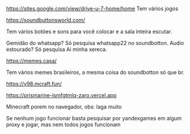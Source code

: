 https://sites.google.com/view/drive-u-7-home/home
Tem vários jogos 

https://soundbuttonsworld.com/

Tem vários botões e sons para você colocar e a sala inteira escutar.

Gemidão do whatsapp?
Só pesquisa whatsapp22 no soundbotton.
Audio estourado?
Só pesquisa Ai minha xereca.

https://memes.casa/

Tem vários memes brasileiros, a mesma coisa do soundbotton só que br.

https://v98.mcraft.fun/

https://prismarine-ismfgtmlq-zaro.vercel.app

Minecraft porem no navegador, obs: laga muito

Se nenhum jogo funcionar basta pesquisar por yandexgames em algum proxy e jogar, mas nem todos jogos funcionam
